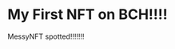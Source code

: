 # My First NFT on BCH!!!!
MessyNFT spotted!!!!!!!
                                                                                                                       